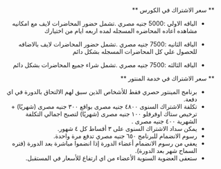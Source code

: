 <div dir="rtl">

** سعر الاشتراك في الكورس **

 - الباقه الاولي :5000 جنيه مصري
 .تشمل حضور المحاضرات لايف مع امكانيه مشاهده اعاده المحاضره المسجله لمده اربعه ايام من اختيارك 
 

 - الباقه الثانيه :7500 جنيه مصري
.تشمل حضور المحاضرات لايف بالاضافه للحصول علي كل المحاضرات المسجله بشكل دائم 

 - الباقه الثالثه :7500 جنيه مصري
 .تشمل شراء جميع المحاضرات بشكل دائم

** سعر الاشتراك في  خدمة المنتور **

- برنامج المينتور حصري فقط  للأشخاص الذين سبق لهم الالتحاق بالدورة في اي دفعة. 
- تكلفة الاشتراك السنوى  ٤٨٠٠ جنيه مصرى  بواقع ٣٠٠ جنيه مصرى (شهريًا) + ترخيص ستاك اوفرفلو ١٠٠ جنيه مصرى (شهريًا) لتصبح اجمالي التكلفة الشهرية ٤٠٠ جنيه مصرى .
- يمكن سداد الاشتراك السنوى على ٣ أقساط كل ٤ شهور.
- رسوم الانضمام  للبرنامج ٦٥٠ جنيه مصري تدفع مرة واحدة.
- يعفي من رسوم الانضمام أعضاء الدورة إذا انضموا مباشرة بعد الدورة (فتره السماح شهر بعد الدورة).
- ستعفى العضوية السنوية الأعضاء من اي ارتفاع للأسعار في المستقبل.

</div>
